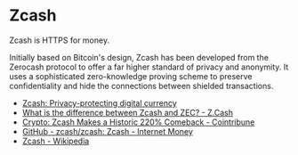 # Zcash

Zcash is HTTPS for money.

Initially based on Bitcoin's design, Zcash has been developed from the Zerocash protocol to offer a far higher standard of privacy and anonymity. It uses a sophisticated zero-knowledge proving scheme to preserve confidentiality and hide the connections between shielded transactions.

- [Zcash: Privacy-protecting digital currency](https://z.cash/)
- [What is the difference between Zcash and ZEC? - Z.Cash](https://z.cash/learn/what-is-the-difference-between-zcash-and-zec/)
- [Crypto: Zcash Makes a Historic 220% Comeback - Cointribune](https://www.cointribune.com/en/crypto-zcash-makes-a-historic-comeback-of-220/)
- [GitHub - zcash/zcash: Zcash - Internet Money](https://github.com/zcash/zcash)
- [Zcash - Wikipedia](https://en.wikipedia.org/wiki/Zcash)

